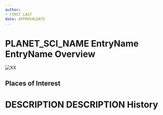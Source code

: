 ```yaml
---
author:
- FIRST LAST
date: APPROVALDATE
...
```


PLANET\_SCI\_NAME
EntryName
EntryName
Overview
========

![ XX ](images/XX.jpg)

Places of Interest
------------------

DESCRIPTION
DESCRIPTION
History
=======
